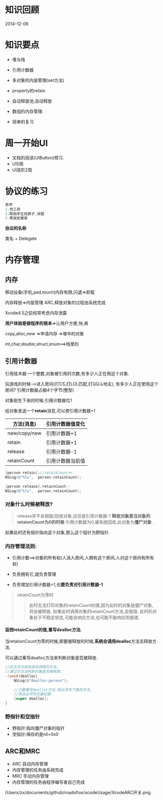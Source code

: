 # 知识回顾

2014-12-06

# 知识要点

*  堆与栈

*  引用计数器

*  多对象的内层管理(set方法)

*  property的retain

*  自动释放池,自动释放

*  数组的内存管理.

*  简单的复习

# 周一开始UI

* 文档的阅读(UIButton)预习.
* UI5周
* UI高阶2周

# 协议的练习

```Objective-c
老师
1.领工资
2.帮助学生找房子,讲题
3.帮朋友搬家
```

**协议的名称**

类名 +  Delegate  


# 内存管理


## 内存

移动设备(手机,pad,touch)内存有限,闪退=>卸载

内存释放=>内层管理  ARC,释放对象的过程由系统完成

Xcode4.5之前经常考虑内存泄露

**用户体验是做程序的根本**=>让用户方便,快,爽


copy,alloc,new =>申请内存 =>堆中的对象


int,char,double,struct,enum==>栈里的


##  引用计数器

引用技术器:一个整数,对象被引用的次数,有多少人正在用这个对象.

玩游戏的时候-->进入房间(打CS,打LOL匹配,打QQ斗地主),
有多少人正在使用这个房间?
引用计数器占据4个字节(整型)

对象刚生下来的时候,引用计数器位1


给对象发送一个**retain**消息,可以使引用计数器+1

| 方法(消息)| 引用计数器值变化 |
| ------------- | ------------ |
| new/copy/new| 引用计数器+1|
| retain  | 引用计数器+1 |
| release  | 引用计数器-1 |
| retainCount  | 引用计数器当前值 |


```Objective-c
[person retain];//retainCount++
NSLog(@"%lu",  person.retainCount);
    
[person release];retainCount--
NSLog(@"%lu",  person.retainCount);
```


### 对象什么时候被释放?

> release并不会销毁/回收对象,仅仅是引用计数器-1
> **释放对象是当对象的retaionCount为0的时候**
> 引用计数器为0,被系统回收,此对象为**僵尸对象** .

如果此时还有指针指向这个对象,那么这个指针为野指针.


### 内存管理法则:

- 引用计数==>对象的所有权(人进入房间,人拥有这个房间,人对这个房间有所有权)

- 负责拥有它,就负责管理 

- 负责增加引用计数器+1,也**要负责对引用计数器-1**

> retainCount为零时
>> 此时无法打印对象的retainCount的值,因为此时的对象是僵尸对象,
将会被释放.
>> 如果此时调用对象的retainCount方法,会报错.
>> 此时的对象处于不稳定状态,可能会响应方法,也可能不能响应而报错.

#### 监控retainCount的值,重写dealloc方法.

当retationCount为零的时候,即要被释放的时候,**系统会调用dealloc**方法去释放方法.


可以通过重写dealloc方法来判断对象是否被释放.

```Objective-c
//此方法为系统自动调用的方法.
//通过次方法判断对象是否被释放.
-(void)dealloc{
    NSLog(@"dealloc-perosn");
    
    //只要重写dealloc方法,就必须写下面的方法,
    //而且必须写在最后面.
    [super dealloc];
}
```


### 野指针和空指针

- 野指针:指向僵尸对象的指针
- 空指针:保存的是nil=0x0


## ARC和MRC

- ARC 自动内存管理
 - 内存管理的任务由系统完成
- MRC 手动内存管理
 - 内存管理的任务由程序编写者自己完成
 
/Users/zx/documents/github/roadofios/xcodeUsage/XcodeARC开关.png
